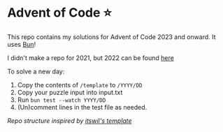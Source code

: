 # Advent of Code ⭐

This repo contains my solutions for Advent of Code 2023 and onward. It uses [Bun](https://bun.sh/)!

I didn't make a repo for 2021, but 2022 can be found [here](https://github.com/vegeta897/aoc2022)

To solve a new day:

1. Copy the contents of `/template` to `/YYYY/DD`
2. Copy your puzzle input into input.txt
3. Run `bun test --watch YYYY/DD`
4. (Un)comment lines in the test file as needed.

_Repo structure inspired by [itswil's template](https://github.com/itswil/advent-of-code/)_
